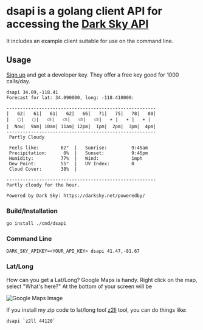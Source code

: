 # dsapi is a golang client API for accessing the [Dark Sky API](https://darksky.net/dev/docs) 

It includes an example client suitable for use on the command line. 

## Usage

[Sign up](https://darksky.net/dev/register) and get a developer key. 
They offer a free key good for 1000 calls/day.

```
dsapi 34.09,-118.41
Forecast for lat: 34.090000, long: -118.410000:

-------------------------------------------------------
|   62|   61|   61|   62|   66|   71|   75|   78|   80|
|   🌕|   🌕|   ⛅|   ⛅|   ⛅|   ⛅|   ☀️ |   ☀️ |   ☀️ |
|  Now|  9am| 10am| 11am| 12pm|  1pm|  2pm|  3pm|  4pm|
-------------------------------------------------------
 Partly Cloudy

 Feels like:        62°  |   Sunrise:         9:45am
 Precipitation:      0%  |   Sunset:          9:46pm
 Humidity:          77%  |   Wind:            1mph
 Dew Point:         55°  |   UV Index:        0
 Cloud Cover:       38%  |

-------------------------------------------------------
Partly cloudy for the hour.

Powered by Dark Sky: https://darksky.net/poweredby/
```

### Build/Installation
```
go install ./cmd/dsapi
```

### Command Line

```
DARK_SKY_APIKEY=<YOUR_API_KEY> dsapi 41.47,-81.67
```

### Lat/Long

How can you get a Lat/Long? Google Maps is handy. Right click on the map,
select "What's here?" At the bottom of your screen will be

![Google Maps Image](https://github.com/armhold/dsapi/map.png)

If you install my zip code to lat/long tool [z2ll](https://github.com/armhold/z2ll) tool, 
you can do things like:

```bash
dsapi `z2ll 44120`
```
